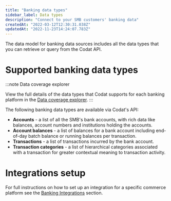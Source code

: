 ```yaml
---
title: "Banking data types"
sidebar_label: Data types
description: "Connect to your SMB customers' banking data"
createdAt: "2022-03-12T12:30:31.038Z"
updatedAt: "2022-11-23T14:24:07.783Z"
---
```


The data model for banking data sources includes all the data types that you can retrieve or query from the Codat API.

# Supported banking data types

:::note Data coverage explorer

View the full details of the data types that Codat supports for each banking platform in the <a className="external" href="https://knowledge.codat.io/supported-features/banking?view=tab-by-data-type" target="_blank">Data coverage explorer</a>.
:::

The following banking data types are available via Codat's API:

- **Accounts** - a list of all the SMB's bank accounts, with rich data like balances, account numbers and institutions holding the accounts.
- **Account balances** - a list of balances for a bank account including end-of-day batch balance or running balances per transaction.
- **Transactions** - a list of transactions incurred by the bank account.
- **Transaction categories** - a list of hierarchical categories associated with a transaction for greater contextual meaning to transaction activity.

# Integrations setup

For full instructions on how to set up an integration for a specific commerce platform see the [Banking Integrations](/banking-api/overview) section.
